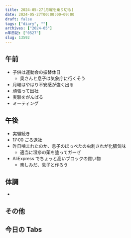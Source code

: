 ```yaml
---
title: 2024-05-27[月曜を乗り切る]
date: 2024-05-27T00:00:00+09:00
draft: false
tags: ["diary", ""]
archives: ["2024-05"]
n年日記: ["0527"]
slug: 13592
---
```


## 午前

- 子供は運動会の振替休日
  - 奥さんと息子は気象庁に行くそう
- 月曜はやはり不安感が強く出る
- 頑張って出社
- 実験をがんばる
- ミーティング

## 午後

- 実験続き
- 17:00 ごろ退社
- 昨日噛まれたのか、息子のほっぺたの虫刺されが化膿気味
  - 適当に湿疹の薬を塗ってガーゼ
- AliExpress でちょっと高いブロックの買い物
  - 楽しみだ、息子と作ろう

## 体調

-

## その他

## 今日の Tabs
